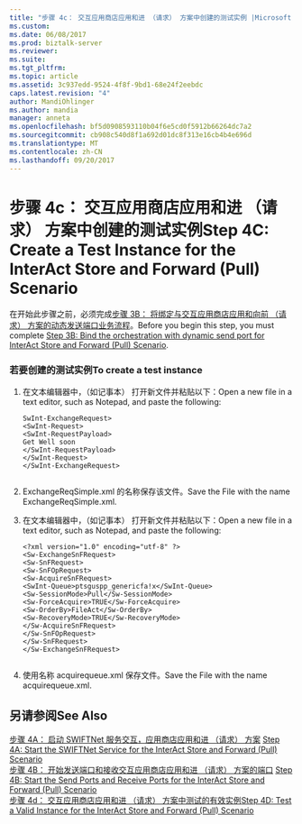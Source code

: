 ```yaml
---
title: "步骤 4c： 交互应用商店应用和进 （请求） 方案中创建的测试实例 |Microsoft 文档"
ms.custom: 
ms.date: 06/08/2017
ms.prod: biztalk-server
ms.reviewer: 
ms.suite: 
ms.tgt_pltfrm: 
ms.topic: article
ms.assetid: 3c937edd-9524-4f8f-9bd1-68e24f2eebdc
caps.latest.revision: "4"
author: MandiOhlinger
ms.author: mandia
manager: anneta
ms.openlocfilehash: bf5d0908593110b04f6e5cd0f5912b66264dc7a2
ms.sourcegitcommit: cb908c540d8f1a692d01dc8f313e16cb4b4e696d
ms.translationtype: MT
ms.contentlocale: zh-CN
ms.lasthandoff: 09/20/2017
---
```

# <a name="step-4c-create-a-test-instance-for-the-interact-store-and-forward-pull-scenario"></a><span data-ttu-id="52337-102">步骤 4c： 交互应用商店应用和进 （请求） 方案中创建的测试实例</span><span class="sxs-lookup"><span data-stu-id="52337-102">Step 4C: Create a Test Instance for the InterAct Store and Forward (Pull) Scenario</span></span>
<span data-ttu-id="52337-103">在开始此步骤之前，必须完成[步骤 3B： 将绑定与交互应用商店应用和向前 （请求） 方案的动态发送端口业务流程](../../adapters-and-accelerators/fileact-interact/step-3b-bind-orchestration-with-dynamic-send-port-for-interact-scenario.md)。</span><span class="sxs-lookup"><span data-stu-id="52337-103">Before you begin this step, you must complete [Step 3B: Bind the orchestration with dynamic send port for InterAct Store and Forward (Pull) Scenario](../../adapters-and-accelerators/fileact-interact/step-3b-bind-orchestration-with-dynamic-send-port-for-interact-scenario.md).</span></span>  
  
### <a name="to-create-a-test-instance"></a><span data-ttu-id="52337-104">若要创建的测试实例</span><span class="sxs-lookup"><span data-stu-id="52337-104">To create a test instance</span></span>  
  
1.  <span data-ttu-id="52337-105">在文本编辑器中，（如记事本） 打开新文件并粘贴以下：</span><span class="sxs-lookup"><span data-stu-id="52337-105">Open a new file in a text editor, such as Notepad, and paste the following:</span></span>  
  
    ```  
    SwInt-ExchangeRequest>  
    <SwInt-Request>  
    <SwInt-RequestPayload>  
    Get Well soon  
    </SwInt-RequestPayload>  
    </SwInt-Request>  
    </SwInt-ExchangeRequest>  
  
    ```  
  
2.  <span data-ttu-id="52337-106">ExchangeReqSimple.xml 的名称保存该文件。</span><span class="sxs-lookup"><span data-stu-id="52337-106">Save the File with the name ExchangeReqSimple.xml.</span></span>  
  
3.  <span data-ttu-id="52337-107">在文本编辑器中，（如记事本） 打开新文件并粘贴以下：</span><span class="sxs-lookup"><span data-stu-id="52337-107">Open a new file in a text editor, such as Notepad, and paste the following:</span></span>  
  
    ```  
    <?xml version="1.0" encoding="utf-8" ?>  
    <Sw-ExchangeSnFRequest>  
    <Sw-SnFRequest>  
    <Sw-SnFOpRequest>  
    <Sw-AcquireSnFRequest>  
    <SwInt-Queue>ptsguspp_genericfa!x</SwInt-Queue>  
    <Sw-SessionMode>Pull</Sw-SessionMode>  
    <Sw-ForceAcquire>TRUE</Sw-ForceAcquire>  
    <Sw-OrderBy>FileAct</Sw-OrderBy>  
    <Sw-RecoveryMode>TRUE</Sw-RecoveryMode>  
    </Sw-AcquireSnFRequest>  
    </Sw-SnFOpRequest>  
    </Sw-SnFRequest>  
    </Sw-ExchangeSnFRequest>  
  
    ```  
  
4.  <span data-ttu-id="52337-108">使用名称 acquirequeue.xml 保存文件。</span><span class="sxs-lookup"><span data-stu-id="52337-108">Save the File with the name acquirequeue.xml.</span></span>  
  
## <a name="see-also"></a><span data-ttu-id="52337-109">另请参阅</span><span class="sxs-lookup"><span data-stu-id="52337-109">See Also</span></span>  
 <span data-ttu-id="52337-110">[步骤 4A： 启动 SWIFTNet 服务交互，应用商店应用和进 （请求） 方案](../../adapters-and-accelerators/fileact-interact/step-4a-start-swiftnet-service-for-the-interact-store-and-forward-scenario.md) </span><span class="sxs-lookup"><span data-stu-id="52337-110">[Step 4A: Start the SWIFTNet Service for the InterAct Store and Forward (Pull) Scenario](../../adapters-and-accelerators/fileact-interact/step-4a-start-swiftnet-service-for-the-interact-store-and-forward-scenario.md) </span></span>  
 <span data-ttu-id="52337-111">[步骤 4B： 开始发送端口和接收交互应用商店应用和进 （请求） 方案的端口](../../adapters-and-accelerators/fileact-interact/step-4b-start-send-and-receive-ports-for-interact-store-and-forward-scenario.md) </span><span class="sxs-lookup"><span data-stu-id="52337-111">[Step 4B: Start the Send Ports and Receive Ports for the InterAct Store and Forward (Pull) Scenario](../../adapters-and-accelerators/fileact-interact/step-4b-start-send-and-receive-ports-for-interact-store-and-forward-scenario.md) </span></span>  
 [<span data-ttu-id="52337-112">步骤 4d： 交互应用商店应用和进 （请求） 方案中测试的有效实例</span><span class="sxs-lookup"><span data-stu-id="52337-112">Step 4D: Test a Valid Instance for the InterAct Store and Forward (Pull) Scenario</span></span>](../../adapters-and-accelerators/fileact-interact/step-4d-test-a-valid-instance-for-interact-store-and-forward-pull-scenario.md)
